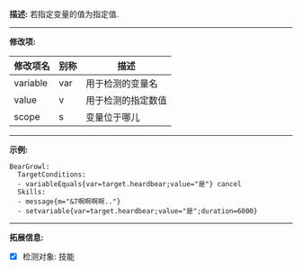 **描述:** 若指定变量的值为指定值.

---

**修改项:**

| 修改项名  | 别称           | 描述                      |
| --------- | -------------- | ------------------------- |
| variable | var | 用于检测的变量名 |
| value | v | 用于检测的指定数值 |
| scope | s | 变量位于哪儿
---

**示例:**

```
BearGrowl:
  TargetConditions:
  - variableEquals{var=target.heardbear;value="是"} cancel
  Skills:
  - message{m="&7啊啊啊啊.."}
  - setvariable{var=target.heardbear;value="是";duration=6000}
```

---

**拓展信息:**

- [x] 检测对象: 技能
